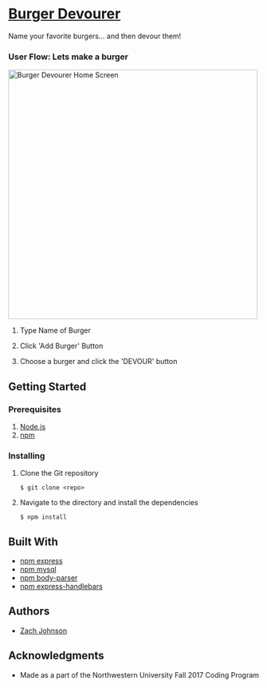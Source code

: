 # [Burger Devourer](https://sheltered-forest-27280.herokuapp.com/)

Name your favorite burgers... and then devour them!

### User Flow: Lets make a burger

<img src="public/images/home_screen.png" alt="Burger Devourer Home Screen" width="500px" />

1. Type Name of Burger

2. Click 'Add Burger' Button

3. Choose a burger and click the 'DEVOUR' button


## Getting Started


### Prerequisites

1. [Node.js](https://nodejs.org/en/)
2. [npm](https://www.npmjs.com/get-npm)

### Installing

1. Clone the Git repository

   ```
   $ git clone <repo>
   ```
2. Navigate to the directory and install the dependencies 
   ```
   $ npm install
   ```

## Built With 

* [npm express](https://www.npmjs.com/package/express)
* [npm mysql](https://www.npmjs.com/package/mysql)
* [npm body-parser](https://www.npmjs.com/package/body-parser)
* [npm express-handlebars](https://www.npmjs.com/package/express-handlebars)

## Authors

* [Zach Johnson](https://github.com/zachtjohnson01)

## Acknowledgments

* Made as a part of the Northwestern University Fall 2017 Coding Program